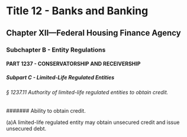 
# Title 12 - Banks and Banking
## Chapter XII—Federal Housing Finance Agency
### Subchapter B - Entity Regulations
#### PART 1237 - CONSERVATORSHIP AND RECEIVERSHIP
##### Subpart C - Limited-Life Regulated Entities
###### § 1237.11 Authority of limited-life regulated entities to obtain credit.
####### Ability to obtain credit.

(a)A limited-life regulated entity may obtain unsecured credit and issue unsecured debt.
